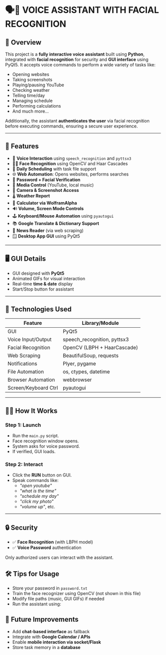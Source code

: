 # 🗣️🤖 VOICE ASSISTANT WITH FACIAL RECOGNITION 

## 📌 Overview

This project is a **fully interactive voice assistant** built using **Python**, integrated with **facial recognition** for security and **GUI interface** using PyQt5.
It accepts voice commands to perform a wide variety of tasks like:

- Opening websites
- Taking screenshots
- Playing/pausing YouTube
- Checking weather
- Telling time/day
- Managing schedule
- Performing calculations
- And much more...

Additionally, the assistant **authenticates the user** via facial recognition before executing commands, ensuring a secure user experience.

---

## 🚀 Features

- 🎤 **Voice Interaction** using `speech_recognition` and `pyttsx3`
- 🧑‍💻 **Face Recognition** using OpenCV and Haar Cascades
- 📆 **Daily Scheduling** with task file support
- 🌐 **Web Automation**: Opens websites, performs searches
- 🔐 **Password + Facial Verification**
- 🎵 **Media Control** (YouTube, local music)
- 📸 **Camera & Screenshot Access**
- 🌡️ **Weather Report**
- 🧮 **Calculator via WolframAlpha**
- 🔊 **Volume, Screen Mode Controls**
- 🕹️ **Keyboard/Mouse Automation** using `pyautogui`
- 📚 **Google Translate & Dictionary Support**
- 📰 **News Reader** (via web scraping)
- 🪟 **Desktop App GUI** using PyQt5

---

## 🖥️ GUI Details

- GUI designed with **PyQt5**
- Animated GIFs for visual interaction
- Real-time **time & date** display
- Start/Stop button for assistant

---

## 🧪 Technologies Used

| Feature              | Library/Module             |
|----------------------|-----------------------------|
| GUI                  | PyQt5                       |
| Voice Input/Output   | speech_recognition, pyttsx3 |
| Facial Recognition   | OpenCV (LBPH + HaarCascade) |
| Web Scraping         | BeautifulSoup, requests     |
| Notifications        | Plyer, pygame               |
| File Automation      | os, ctypes, datetime        |
| Browser Automation   | webbrowser                  |
| Screen/Keyboard Ctrl | pyautogui                   |

---

## 🧑‍🔬 How It Works

### Step 1: Launch
- Run the `main.py` script.
- Face recognition window opens.
- System asks for voice password.
- If verified, GUI loads.

### Step 2: Interact
- Click the **RUN** button on GUI.
- Speak commands like:
  - *"open youtube"*
  - *"what is the time"*
  - *"schedule my day"*
  - *"click my photo"*
  - *"volume up"*, etc.

---

## 🔒 Security

- ✅ **Face Recognition** (with LBPH model)
- ✅ **Voice Password** authentication

Only authorized users can interact with the assistant.



## 🛠️ Tips for Usage

- Store your password in `password.txt`
- Train the face recognizer using OpenCV (not shown in this file)
- Modify file paths (music, GUI GIFs) if needed
- Run the assistant using:



## 🧠 Future Improvements

- Add **chat-based interface** as fallback
- Integrate with **Google Calendar / APIs**
- Enable **mobile interaction via socket/Flask**
- Store task memory in a **database**

